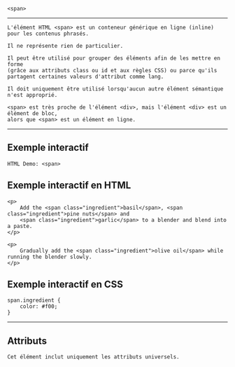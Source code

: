     <span>
---


    L'élément HTML <span> est un conteneur générique en ligne (inline) pour les contenus phrasés. 

    Il ne représente rien de particulier. 

    Il peut être utilisé pour grouper des éléments afin de les mettre en forme 
    (grâce aux attributs class ou id et aux règles CSS) ou parce qu'ils partagent certaines valeurs d'attribut comme lang.

    Il doit uniquement être utilisé lorsqu'aucun autre élément sémantique n'est approprié.

    <span> est très proche de l'élément <div>, mais l'élément <div> est un élément de bloc, 
    alors que <span> est un élément en ligne.

---


## **Exemple interactif**

    HTML Demo: <span>

## **Exemple interactif en HTML**

    <p>
        Add the <span class="ingredient">basil</span>, <span class="ingredient">pine nuts</span> and
        <span class="ingredient">garlic</span> to a blender and blend into a paste.
    </p>

    <p>
        Gradually add the <span class="ingredient">olive oil</span> while running the blender slowly.
    </p>


## **Exemple interactif en CSS**

    span.ingredient {
        color: #f00;
    }

---


## **Attributs**

    Cet élément inclut uniquement les attributs universels.

